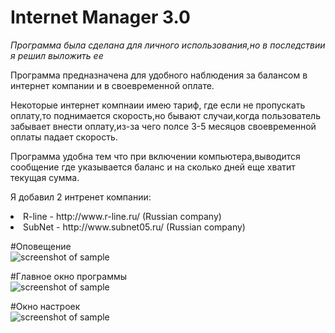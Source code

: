 # Internet Manager 3.0

*Программа была сделана для личного использования,но в последствии я решил выложить ее*

Программа предназначена для удобного наблюдения за балансом в интернет компании и в своевременной оплате.

Некоторые интернет компнаии имею тариф, где если не пропускать оплату,то поднимается скорость,но бывают случаи,когда пользователь забывает 
внести оплату,из-за чего полсе 3-5 месяцов своевременной оплаты падает скорость.

Программа удобна тем что при включении компьютера,выводится сообщение где указывается баланс и на сколько дней еще хватит текущая сумма.

Я добавил 2 интренет компании:
<li>R-line - http://www.r-line.ru/ (Russian company)
<li>SubNet - http://www.subnet05.ru/ (Russian company)


#Оповещение<br>
![screenshot of sample](https://github.com/lif0/InternetManager-CSharp/blob/master/for%20github/Notification.png)


 #Главное окно программы<br>
![screenshot of sample](https://github.com/lif0/InternetManager-CSharp/blob/master/for%20github/main.png)


 #Окно настроек<br>
![screenshot of sample](https://github.com/lif0/InternetManager-CSharp/blob/master/for%20github/settings.png)
